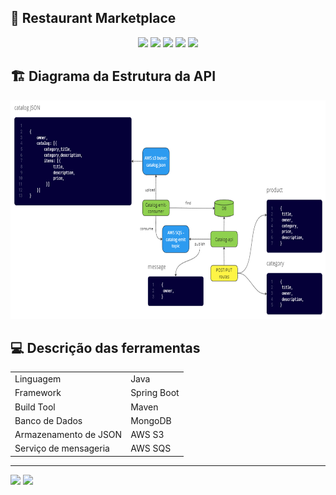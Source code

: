 ## :fried_shrimp: Restaurant Marketplace
<p align="center">
     <a alt="Java">
        <img src="https://img.shields.io/badge/Java-ED8B00?style=for-the-badge&logo=openjdk&logoColor=white" />
    </a>
  <a alt="Maven">
    <img src="https://img.shields.io/badge/Apache%20Maven-C71A36?style=for-the-badge&logo=Apache%20Maven&logoColor=white"/>
  </a>
    <a alt="MongoDB">
        <img src="https://img.shields.io/badge/MongoDB-%234ea94b.svg?style=for-the-badge&logo=mongodb&logoColor=white" />
    </a>
    <a alt="Spring">
        <img src="	https://img.shields.io/badge/Spring-6DB33F?style=for-the-badge&logo=spring&logoColor=white" />
    </a>
    <a alt="AWS">
        <img src="https://img.shields.io/badge/Amazon_AWS-232F3E?style=for-the-badge&logo=amazon-aws&logoColor=white">
    </a>
</p>

## 🏗️ Diagrama da Estrutura da API
<p align="center">
<img src="desafio-anotaai.png" height="350" width="550"/><br>
</p>

## :computer:	Descrição das ferramentas
  <table align="center">
  	<td>Linguagem</td>
  	<td>Java</td>
  </tr>
  <tr>
  	<td>Framework</td>
  	<td>Spring Boot</td>
  </tr>
  <tr>
  	<td>Build Tool</td>
  	<td>Maven</td>
  </tr>
  <tr>
  	<td>Banco de Dados</td>
  	<td>MongoDB</td>
  </tr>
  <tr>
  	<td>Armazenamento de JSON</td>
  	<td>AWS S3</td>
  </tr>
  <tr>
  	<td>Serviço de mensageria</td>
  	<td>AWS SQS</td>
  </tr>
  </table>

  <hr>
<a href = "mailto:contatodeboravicente@gmail.com"><img src="https://img.shields.io/badge/-Gmail-%23333?style=for-the-badge&logo=gmail&logoColor=white" target="_blank"></a>
<a href="https://www.linkedin.com/in/deborasilvadlvs" target="_blank"><img src="https://img.shields.io/badge/-LinkedIn-%230077B5?style=for-the-badge&logo=linkedin&logoColor=white" target="_blank"></a> 
